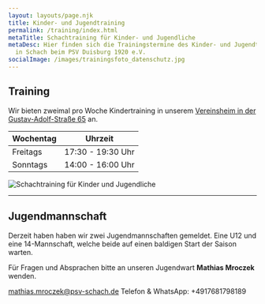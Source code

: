 ```yaml
---
layout: layouts/page.njk
title: Kinder- und Jugendtraining
permalink: /training/index.html
metaTitle: Schachtraining für Kinder- und Jugendliche
metaDesc: Hier finden sich die Trainingstermine des Kinder- und Jugendtrainings
  in Schach beim PSV Duisburg 1920 e.V.
socialImage: /images/trainingsfoto_datenschutz.jpg
---
```

## Training

Wir bieten zweimal pro Woche Kindertraining in unserem [Vereinsheim in der Gustav-Adolf-Straße 65](https://www.psv-schach.de/location) an.

| Wochentag | Uhrzeit           |
| --------- | ----------------- |
| Freitags  | 17:30 - 19:30 Uhr |
| Sonntags  | 14:00 - 16:00 Uhr |

  ![Schachtraining für Kinder und Jugendliche](/images/trainingsfoto_datenschutz.jpg "Schachtraining für Kinder und Jugendliche")

- - -

## Jugendmannschaft

Derzeit haben haben wir zwei Jugendmannschaften gemeldet. Eine U12 und eine 14-Mannschaft, welche beide auf einen baldigen Start der Saison warten.

Für Fragen und Absprachen bitte an unseren Jugendwart **Mathias Mroczek** wenden.

[mathias.mroczek@psv-schach.de](mailto:mathias.mroczek@psv-schach.de)
Telefon & WhatsApp: +4917681798189